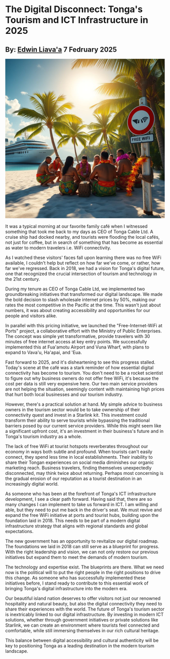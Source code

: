 # The Digital Disconnect: Tonga's Tourism and ICT Infrastructure in 2025
## By: [Edwin Liava'a](https://github.com/EdwinLiavaa) 7 Fedruary 2025

<p align="center">
 <img width="1000" src="https://github.com/EdwinLiavaa/liavaa.space/blob/main/blog/20250207/pic.png">
</p>

It was a typical morning at our favorite family café when I witnessed something that took me back to my days as CEO of Tonga Cable Ltd. A cruise ship had docked nearby, and tourists were flooding the local cafés, not just for coffee, but in search of something that has become as essential as water to modern travelers i.e. WiFi connectivity.

As I watched these visitors' faces fall upon learning there was no free WiFi available, I couldn't help but reflect on how far we've come, or rather, how far we've regressed. Back in 2018, we had a vision for Tonga's digital future, one that recognized the crucial intersection of tourism and technology in the 21st century.

During my tenure as CEO of Tonga Cable Ltd, we implemented two groundbreaking initiatives that transformed our digital landscape. We made the bold decision to slash wholesale internet prices by 50%, making our rates the most competitive in the Pacific at the time. This wasn't just about numbers, it was about creating accessibility and opportunities for our people and visitors alike.

In parallel with this pricing initiative, we launched the "Free-Internet-WiFi at Ports" project, a collaborative effort with the Ministry of Public Enterprises. The concept was simple yet transformative, provide travelers with 30 minutes of free internet access at key entry points. We successfully implemented this at Fua'amotu Airport and Vuna Wharf, with plans to expand to Vava'u, Ha'apai, and 'Eua.

Fast forward to 2025, and it's disheartening to see this progress stalled. Today's scene at the café was a stark reminder of how essential digital connectivity has become to tourism. You don't need to be a rocket scientist to figure out why business owners do not offer free WiFi, it's because the cost per data is still very expensive here. Our two main service providers are not helping the situation, seemingly content with maintaining high prices that hurt both local businesses and our tourism industry.

However, there's a practical solution at hand. My simple advice to business owners in the tourism sector would be to take ownership of their connectivity quest and invest in a Starlink kit. This investment could transform their ability to serve tourists while bypassing the traditional barriers posed by our current service providers. While this might seem like a significant upfront cost, it's an investment in their business's future and in Tonga's tourism industry as a whole.

The lack of free WiFi at tourist hotspots reverberates throughout our economy in ways both subtle and profound. When tourists can't easily connect, they spend less time in local establishments. Their inability to share their Tongan experiences on social media diminishes our organic marketing reach. Business travelers, finding themselves unexpectedly disconnected, may think twice about returning. Perhaps most concerning is the gradual erosion of our reputation as a tourist destination in an increasingly digital world.

As someone who has been at the forefront of Tonga's ICT infrastructure development, I see a clear path forward. Having said that, there are so many changes I can implement to take us forward in ICT. I am willing and able, but they need to put me back in the driver's seat. We must revive and expand the free WiFi initiative at ports and tourist hubs, building upon the foundation laid in 2018. This needs to be part of a modern digital infrastructure strategy that aligns with regional standards and global expectations.

The new government has an opportunity to revitalize our digital roadmap. The foundations we laid in 2018 can still serve as a blueprint for progress. With the right leadership and vision, we can not only restore our previous initiatives but expand them to meet the demands of modern tourism.

The technology and expertise exist. The blueprints are there. What we need now is the political will to put the right people in the right positions to drive this change. As someone who has successfully implemented these initiatives before, I stand ready to contribute to this essential work of bringing Tonga's digital infrastructure into the modern era.

Our beautiful island nation deserves to offer visitors not just our renowned hospitality and natural beauty, but also the digital connectivity they need to share their experiences with the world. The future of Tonga's tourism sector is inextricably linked to our digital infrastructure. By investing in modern ICT solutions, whether through government initiatives or private solutions like Starlink, we can create an environment where tourists feel connected and comfortable, while still immersing themselves in our rich cultural heritage. 

This balance between digital accessibility and cultural authenticity will be key to positioning Tonga as a leading destination in the modern tourism landscape.
